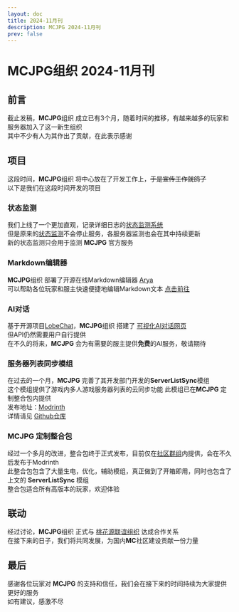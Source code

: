 ```yaml
---
layout: doc
title: 2024-11月刊
description: MCJPG 2024-11月刊
prev: false
---
```

# MCJPG组织 2024-11月刊

## 前言

截止发稿，**MCJPG**组织 成立已有3个月，随着时间的推移，有越来越多的玩家和服务器加入了这一新生组织  
其中不少有人为其作出了贡献，在此表示感谢

## 项目

这段时间，**MCJPG**组织 将中心放在了开发工作上，~~于是宣传工作就鸽了~~  
以下是我们在这段时间开发的项目

### 状态监测

我们上线了一个更加直观，记录详细日志的[状态监测系统](https://bstatus.mcjpg.org/)  
但是原来的[状态监测](https://status.mcjpg.org/)不会停止服务，各服务器监测也会在其中持续更新  
新的状态监测只会用于监测 **MCJPG** 官方服务

### Markdown编辑器

**MCJPG**组织 部署了开源在线Markdown编辑器 [Arya](https://github.com/nicejade/markdown-online-editor)  
可以帮助各位玩家和服主快速便捷地编辑Markdown文本
[点击前往](https://editor.mcjpg.org)

### AI对话

基于开源项目[LobeChat](https://github.com/lobehub/lobe-chat)，**MCJPG**组织 搭建了 [可视化AI对话网页](https://chat.mcjpg.org/)  
但API仍然需要用户自行提供  
在不久的将来，**MCJPG** 会为有需要的服主提供**免费**的AI服务，敬请期待

### 服务器列表同步模组

在过去的一个月，**MCJPG** 完善了其开发部门开发的**ServerListSync**模组  
这个模组提供了游戏内多人游戏服务器列表的云同步功能
此模组已在**MCJPG** 定制整合包内提供  
发布地址：[Modrinth](https://modrinth.com/mod/serverlistsync)  
详情请见 [Github仓库](https://github.com/MineJPGcraft/ServerListSync)

### MCJPG 定制整合包

经过一个多月的改进，整合包终于正式发布，目前仅在[社区群组](https://qm.qq.com/q/bAZle5ABzy)内提供，会在不久后发布于Modrinth  
此整合包包含了大量生电，优化，辅助模组，真正做到了开箱即用，同时也包含了上文的 **ServerListSync** 模组  
整合包适合所有高版本的玩家，欢迎体验

## 联动

经过讨论，**MCJPG**组织 正式与 [桃花源联谊组织](http://qm.qq.com/cgi-bin/qm/qr?_wv=1027&k=_f6OAfAbCuyIbiny20DsPSd33-Zx-hRU&authKey=6kJlwUInU9ZPwU2SureaIgMLq%2FMMHWB0FsBbai5qdoch8uk%2BxPBp4cMOg2evXWXy&noverify=0&group_code=415027991) 达成合作关系  
在接下来的日子，我们将共同发展，为国内**MC**社区建设贡献一份力量

## 最后

感谢各位玩家对 **MCJPG** 的支持和信任，我们会在接下来的时间持续为大家提供更好的服务  
如有建议，感激不尽
